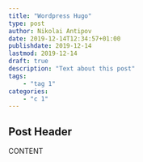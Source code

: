 ```yaml
---
title: "Wordpress Hugo"
type: post
author: Nikolai Antipov
date: 2019-12-14T12:34:57+01:00
publishdate: 2019-12-14
lastmod: 2019-12-14
draft: true
description: "Text about this post"
tags:
    - "tag 1"
categories:
    - "c 1"
---
```


## Post Header

CONTENT
